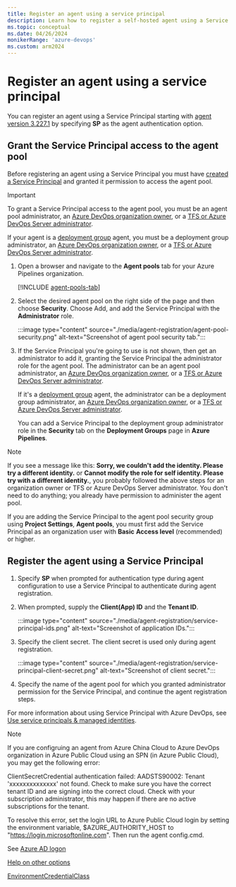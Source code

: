 ```yaml
---
title: Register an agent using a service principal
description: Learn how to register a self-hosted agent using a Service Principal
ms.topic: conceptual
ms.date: 04/26/2024
monikerRange: 'azure-devops'
ms.custom: arm2024
---
```


# Register an agent using a service principal

You can register an agent using a Service Principal starting with [agent version 3.227.1](https://github.com/microsoft/azure-pipelines-agent/releases/tag/v3.227.1) by specifying **SP** as the agent authentication option.

## Grant the Service Principal access to the agent pool

Before registering an agent using a Service Principal you must have [created a Service Principal](../../integrate/get-started/authentication/service-principal-managed-identity.md) and granted it permission to access the agent pool.

> [!IMPORTANT]
> To grant a Service Principal access to the agent pool, you must be an agent pool administrator, an [Azure DevOps organization owner](../../organizations/accounts/faq-user-and-permissions-management.yml#find-owner), or a [TFS or Azure DevOps Server administrator](/azure/devops/server/admin/add-administrator).
>
> If your agent is a [deployment group](../release/deployment-groups/index.md) agent, you must be a deployment group administrator, an [Azure DevOps organization owner](../../organizations/accounts/faq-user-and-permissions-management.yml#find-owner), or a [TFS or Azure DevOps Server administrator](/azure/devops/server/admin/add-administrator).

1. Open a browser and navigate to the **Agent pools** tab for your Azure Pipelines organization.

   [!INCLUDE [agent-pools-tab](./includes/agent-pools-tab/agent-pools-tab.md)]

1. Select the desired agent pool on the right side of the page and then choose **Security**. Choose Add, and add the Service Principal with the **Administrator** role.

   :::image type="content" source="./media/agent-registration/agent-pool-security.png" alt-text="Screenshot of agent pool security tab.":::

1. If the Service Principal you're going to use is not shown, then get an administrator to add it, granting the Service Principal the administrator role for the agent pool. The administrator can be an agent pool administrator, an [Azure DevOps organization owner](../../organizations/accounts/faq-user-and-permissions-management.yml#find-owner), or a [TFS or Azure DevOps Server administrator](/azure/devops/server/admin/add-administrator).

   If it's a [deployment group](../release/deployment-groups/index.md) agent, the administrator can be a deployment group administrator, an [Azure DevOps organization owner](../../organizations/accounts/faq-user-and-permissions-management.yml#find-owner), or a [TFS or Azure DevOps Server administrator](/azure/devops/server/admin/add-administrator).

   You can add a Service Principal to the deployment group administrator role in the **Security** tab on the **Deployment Groups** page in **Azure Pipelines**.

> [!NOTE]
> If you see a message like this: **Sorry, we couldn't add the identity. Please try a different identity.** or **Cannot modify the role for self identity. Please try with a different identity.**, you probably followed the above steps for an organization owner or TFS or Azure DevOps Server administrator. You don't need to do anything; you already have permission to administer the agent pool.
>
> If you are adding the Service Principal to the agent pool security group using **Project Settings**, **Agent pools**, you must first add the Service Principal as an organization user with **Basic** **Access level** (recommended) or higher.

## Register the agent using a Service Principal

1. Specify **SP** when prompted for authentication type during agent configuration to use a Service Principal to authenticate during agent registration.

1. When prompted, supply the **Client(App) ID** and the **Tenant ID**.

   :::image type="content" source="./media/agent-registration/service-principal-ids.png" alt-text="Screenshot of application IDs.":::

1. Specify the client secret. The client secret is used only during agent registration.

   :::image type="content" source="./media/agent-registration/service-principal-client-secret.png" alt-text="Screenshot of client secret.":::

1. Specify the name of the agent pool for which you granted administrator permission for the Service Principal, and continue the agent registration steps.

For more information about using Service Principal with Azure DevOps, see [Use service principals & managed identities](../../integrate/get-started/authentication/service-principal-managed-identity.md).

> [!NOTE]
> If you are configruing an agent from Azure China Cloud to Azure DevOps organization in Azure Public Cloud using an SPN (in Azure Public Cloud), you may get the following error:
>
> ClientSecretCredential authentication failed: AADSTS90002: Tenant 'xxxxxxxxxxxxxx' not found. Check to make sure you have the correct tenant ID and are signing into the correct cloud. Check with your subscription administrator, this may happen if there are no active subscriptions for the tenant.
>
> To resolve this error, set the login URL to Azure Public Cloud login by setting the environment variable, $AZURE_AUTHORITY_HOST to 
"https://login.microsoftonline.com". Then run the agent config.cmd.
> 
> See [Azure AD logon](https://learn.microsoft.com/en-us/azure/china/resources-developer-guide)
> 
> [Help on other options](https://learn.microsoft.com/en-us/azure/devops/pipelines/agents/windows-agent?view=azure-devops#help-on-other-options)
>
> [EnvironmentCredentialClass](https://learn.microsoft.com/en-us/python/api/azure-identity/azure.identity.environmentcredential?view=azure-python)
>
